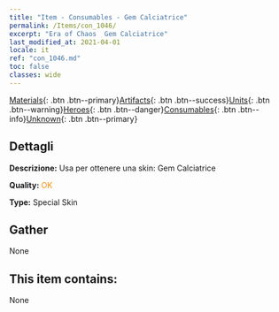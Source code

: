 ```yaml
---
title: "Item - Consumables - Gem Calciatrice"
permalink: /Items/con_1046/
excerpt: "Era of Chaos  Gem Calciatrice"
last_modified_at: 2021-04-01
locale: it
ref: "con_1046.md"
toc: false
classes: wide
---
```

 [Materials](/it/Items/){: .btn .btn--primary}[Artifacts](/it/Items/Artifacts/){: .btn .btn--success}[Units](/it/Items/Units/){: .btn .btn--warning}[Heroes](/it/Items/Heroes/){: .btn .btn--danger}[Consumables](/it/Items/Consumables/){: .btn .btn--info}[Unknown](/it/Items/Unknown/){: .btn .btn--primary}

## Dettagli
 **Descrizione:** Usa per ottenere una skin: Gem Calciatrice

 **Quality:** <span style="color: #FF8C00">OK</span>

 **Type:** Special Skin

## Gather

  None

## This item contains:

  None

